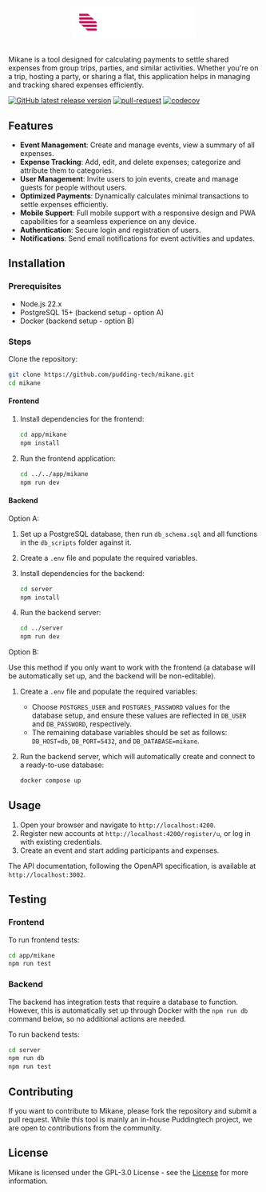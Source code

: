 <div align="center">
  <img src="./app/mikane/src/assets/mikane_name.svg" alt="Mikane" width="250" />
</div>
<br />

Mikane is a tool designed for calculating payments to settle shared expenses from group trips, parties, and similar activities. Whether you're on a trip, hosting a party, or sharing a flat, this application helps in managing and tracking shared expenses efficiently.

[![GitHub latest release version](https://img.shields.io/github/v/release/pudding-tech/mikane.svg)](https://github.com/pudding-tech/mikane/releases/latest)
[![pull-request](https://github.com/pudding-tech/mikane/actions/workflows/pull-request.yml/badge.svg)](https://github.com/pudding-tech/mikane/actions/workflows/pull-request.yml)
[![codecov](https://codecov.io/gh/pudding-tech/mikane/branch/develop/graph/badge.svg?token=1CWRGO5F19)](https://codecov.io/gh/pudding-tech/mikane)

## Features

- **Event Management**: Create and manage events, view a summary of all expenses.
- **Expense Tracking**: Add, edit, and delete expenses; categorize and attribute them to categories.
- **User Management**: Invite users to join events, create and manage guests for people without users.
- **Optimized Payments**: Dynamically calculates minimal transactions to settle expenses efficiently.
- **Mobile Support**: Full mobile support with a responsive design and PWA capabilities for a seamless experience on any device.
- **Authentication**: Secure login and registration of users.
- **Notifications**: Send email notifications for event activities and updates.

## Installation

### Prerequisites

- Node.js 22.x
- PostgreSQL 15+ (backend setup - option A)
- Docker (backend setup - option B)

### Steps

 Clone the repository:
 ```bash
 git clone https://github.com/pudding-tech/mikane.git
 cd mikane
 ```

#### Frontend

1. Install dependencies for the frontend:
    ```bash
    cd app/mikane
    npm install
    ```

2. Run the frontend application:
    ```bash
    cd ../../app/mikane
    npm run dev
    ```

#### Backend

Option A:
1. Set up a PostgreSQL database, then run `db_schema.sql` and all functions in the `db_scripts` folder against it.

2. Create a `.env` file and populate the required variables.

3. Install dependencies for the backend:
    ```bash
    cd server
    npm install
    ```

4. Run the backend server:
    ```bash
    cd ../server
    npm run dev
    ```

Option B:

Use this method if you only want to work with the frontend (a database will be automatically set up, and the backend will be non-editable).

1. Create a `.env` file and populate the required variables:
     - Choose `POSTGRES_USER` and `POSTGRES_PASSWORD` values for the database setup, and ensure these values are reflected in `DB_USER` and `DB_PASSWORD`, respectively.
     - The remaining database variables should be set as follows: `DB_HOST=db`, `DB_PORT=5432`, and `DB_DATABASE=mikane`.

3. Run the backend server, which will automatically create and connect to a ready-to-use database:
    ```bash
    docker compose up
    ```

## Usage

1. Open your browser and navigate to `http://localhost:4200`.
2. Register new accounts at `http://localhost:4200/register/u`, or log in with existing credentials.
3. Create an event and start adding participants and expenses.

The API documentation, following the OpenAPI specification, is available at `http://localhost:3002`.

## Testing

### Frontend

To run frontend tests:
```bash
cd app/mikane
npm run test
```

### Backend

The backend has integration tests that require a database to function. However, this is automatically set up through Docker with the `npm run db` command below, so no additional actions are needed.

To run backend tests:
```bash
cd server
npm run db
npm run test
```

## Contributing

If you want to contribute to Mikane, please fork the repository and submit a pull request. While this tool is mainly an in-house Puddingtech project, we are open to contributions from the community.

## License

Mikane is licensed under the GPL-3.0 License - see the [License](LICENSE) for more information.

